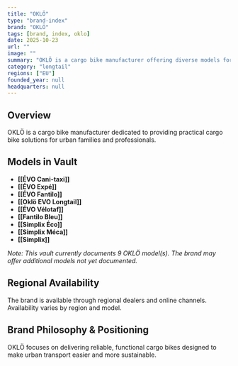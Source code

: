 ```yaml
---
title: "OKLÖ"
type: "brand-index"
brand: "OKLÖ"
tags: [brand, index, oklo]
date: 2025-10-23
url: ""
image: ""
summary: "OKLÖ is a cargo bike manufacturer offering diverse models for families and professionals."
category: "longtail"
regions: ["EU"]
founded_year: null
headquarters: null
---
```


## Overview

OKLÖ is a cargo bike manufacturer dedicated to providing practical cargo bike solutions for urban families and professionals.

## Models in Vault

- **[[ÉVO Cani-taxi]]**
- **[[ÉVO Expé]]**
- **[[ÉVO Fantilo]]**
- **[[Oklö EVO Longtail]]**
- **[[ÉVO Vélotaf]]**
- **[[Fantilo Bleu]]**
- **[[Simplix Éco]]**
- **[[Simplix Méca]]**
- **[[Simplix]]**

_Note: This vault currently documents 9 OKLÖ model(s). The brand may offer additional models not yet documented._

## Regional Availability

The brand is available through regional dealers and online channels. Availability varies by region and model.

## Brand Philosophy & Positioning

OKLÖ focuses on delivering reliable, functional cargo bikes designed to make urban transport easier and more sustainable.
